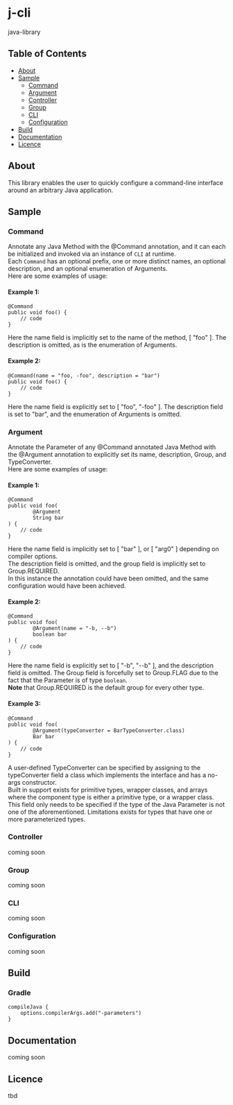 # j-cli

java-library

## Table of Contents

- [About](#about)
- [Sample](#sample)
  - [Command](#command)
  - [Argument](#argument)
  - [Controller](#controller)
  - [Group](#group)
  - [CLI](#cli)
  - [Configuration]()
- [Build](#build)
- [Documentation](#documentation)
- [Licence](#licence)

## About

This library enables the user to quickly configure a command-line interface around an 
arbitrary Java application.<br> 

## Sample

### Command

Annotate any Java Method with the @Command annotation, and it can each be initialized and invoked via an
instance of <code>CLI</code> at runtime.<br>
Each <code>Command</code> has an optional prefix, one or more distinct names, an optional description, 
and an optional enumeration of Arguments.<br>
Here are some examples of usage:<br>

#### Example 1:
  
    @Command
    public void foo() {
        // code
    }
  
<p>Here the name field is implicitly set to the name of the method, [ "foo" ].
The description is omitted, as is the enumeration of Arguments.</p>

#### Example 2:
    
    @Command(name = "foo, -foo", description = "bar")
    public void foo() {
        // code
    }
  
<p>Here the name field is explicitly set to [ "foo", "-foo" ].
The description field is set to "bar", and the enumeration of Arguments is omitted.</p>

### Argument

Annotate the Parameter of any @Command annotated Java Method with the @Argument annotation to explicitly set its
name, description, Group, and TypeConverter.<br>
Here are some examples of usage:<br>

#### Example 1:

    @Command
    public void foo(
            @Argument
            String bar
    ) {
        // code
    }

<p>Here the name field is implicitly set to [ "bar" ], or [ "arg0" ] depending on compiler options.
<br>
The description field is omitted, and the group field is implicitly set to Group.REQUIRED.
<br>
In this instance the annotation could have been omitted, and the same configuration
would have been achieved.</p>

#### Example 2:

    @Command
    public void foo(
            @Argument(name = "-b, --b")
            boolean bar
    ) {
        // code
    }

<p>Here the name field is explicitly set to [ "-b", "--b" ], and
the description field is omitted. The Group field is forcefully set to Group.FLAG due to the
fact that the Parameter is of type <code>boolean</code>.<br>
<b>Note</b> that Group.REQUIRED is the default group for every other type.</p>

#### Example 3:

    @Command
    public void foo(
            @Argument(typeConverter = BarTypeConverter.class)
            Bar bar
    ) {
        // code
    }  

<p>A user-defined TypeConverter can be specified by assigning to the typeConverter field a class
which implements the interface and has a no-args constructor.
<br>
Built in support exists for primitive types, wrapper classes, and arrays where the component type is either a
primitive type, or a wrapper class.
<br>
This field only needs to be specified if the type of the Java Parameter is not one of the
aforementioned. Limitations exists for types that have one or more parameterized types.
</p>

### Controller

coming soon

### Group

coming soon

### CLI

coming soon

### Configuration

coming soon

## Build

### Gradle 

    compileJava {
        options.compilerArgs.add("-parameters")
    }
    
## Documentation
coming soon

## Licence
tbd

